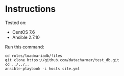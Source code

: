 # Instructions

Tested on:
- CentOS 7.6
- Ansible 2.7.10

Run this command:

    cd roles/loadmariadb/files
    git clone https://github.com/datacharmer/test_db.git
    cd ../../..
    ansible-playbook -i hosts site.yml
